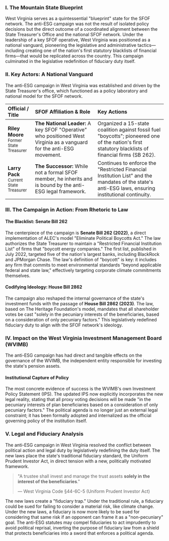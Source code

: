 ---
---
### I. The Mountain State Blueprint

West Virginia serves as a quintessential "blueprint" state for the SFOF network. The anti-ESG campaign was not the result of isolated policy decisions but the direct outcome of a coordinated alignment between the State Treasurer's Office and the national SFOF network. Under the leadership of a key SFOF operative, West Virginia was positioned as a national vanguard, pioneering the legislative and administrative tactics—including creating one of the nation's first statutory blacklists of financial firms—that would be replicated across the country. This campaign culminated in the legislative redefinition of fiduciary duty itself.

### II. Key Actors: A National Vanguard

The anti-ESG campaign in West Virginia was established and driven by the State Treasurer's office, which functioned as a policy laboratory and national model for the SFOF network.

| Official / Title | SFOF Affiliation & Role | Key Actions |
| :--- | :--- | :--- |
| **Riley Moore**<br><span style="font-size: smaller;">Former State Treasurer</span> | **The National Leader:** A key SFOF "Operative" who positioned West Virginia as a vanguard for the anti-ESG movement. | Organized a 15-state coalition against fossil fuel "boycotts"; pioneered one of the nation's first statutory blacklists of financial firms (SB 262). |
| **Larry Pack**<br><span style="font-size: smaller;">Current State Treasurer</span> | **The Successor:** While not a formal SFOF member, he inherits and is bound by the anti-ESG legal framework. | Continues to enforce the "Restricted Financial Institution List" and the mandates of the state's anti-ESG laws, ensuring institutional continuity. |

### III. The Campaign in Action: From Rhetoric to Law

#### The Blacklist: Senate Bill 262
The centerpiece of the campaign is **Senate Bill 262 (2022)**, a direct implementation of ALEC's model "Eliminate Political Boycotts Act." The law authorizes the State Treasurer to maintain a "Restricted Financial Institution List" of firms that "boycott energy companies." The first list, published in July 2022, targeted five of the nation's largest banks, including BlackRock and JPMorgan Chase. The law's definition of "boycott" is key: it includes any firm that commits to meet environmental standards "beyond applicable federal and state law," effectively targeting corporate climate commitments themselves.

#### Codifying Ideology: House Bill 2862
The campaign also reshaped the internal governance of the state's investment funds with the passage of **House Bill 2862 (2023)**. The law, based on The Heritage Foundation's model, mandates that all shareholder votes be cast "solely in the pecuniary interests of the beneficiaries, based on a consideration of only pecuniary factors." This legislatively redefined fiduciary duty to align with the SFOF network's ideology.

### IV. Impact on the West Virginia Investment Management Board (WVIMB)

The anti-ESG campaign has had direct and tangible effects on the governance of the WVIMB, the independent entity responsible for investing the state's pension assets.

#### Institutional Capture of Policy
The most concrete evidence of success is the WVIMB's own Investment Policy Statement (IPS). The updated IPS now explicitly incorporates the new legal reality, stating that all proxy voting decisions will be made "in the pecuniary interests of plan beneficiaries based on a consideration of only pecuniary factors." The political agenda is no longer just an external legal constraint; it has been formally adopted and internalized as the official governing policy of the institution itself.

### V. Legal and Fiduciary Analysis

The anti-ESG campaign in West Virginia resolved the conflict between political action and legal duty by legislatively redefining the duty itself. The new laws place the state's traditional fiduciary standard, the Uniform Prudent Investor Act, in direct tension with a new, politically motivated framework.

> "A trustee shall invest and manage the trust assets **solely in the interest of the beneficiaries**."
>
> — West Virginia Code §44-6C-5 (Uniform Prudent Investor Act)

The new laws create a "fiduciary trap." Under the traditional rule, a fiduciary could be sued for failing to consider a material risk, like climate change. Under the new laws, a fiduciary is now more likely to be sued for considering that same risk if an opponent can frame it as a "non-pecuniary" goal. The anti-ESG statutes may compel fiduciaries to act imprudently to avoid political reprisal, inverting the purpose of fiduciary law from a shield that protects beneficiaries into a sword that enforces a political agenda.
